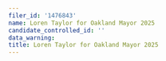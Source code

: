 ```yaml
---
filer_id: '1476843'
name: Loren Taylor for Oakland Mayor 2025
candidate_controlled_id: ''
data_warning: 
title: Loren Taylor for Oakland Mayor 2025
---
```

